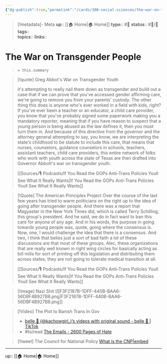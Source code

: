 ```yaml
---
{"dg-publish":true,"permalink":"/cards/300-social-sciences/the-war-on-transgender-people/","title":"The War on Transgender People"}
---
```


> [!metadata]- Meta
> **up**:: [[🏠 Home\|🏠 Home]]
> **type**:: #📝 
> **status**:: #📝/🌱 
> **tags**::  
> **topics**:: 
> **links**::


# The War on Transgender People

> `= this.summary`


> [!quote] Greg Abbot's War on Transgender Youth
> 
> it's attempting to really nail them down as transgender and build out a case that if we can prove that you've accessed gender affirming care, we're going to remove you from your parents' custody. The other thing this does is anyone who's ever worked in a field with kids, right? If you've ever been a teacher or an educator, a child care provider, you know that you've probably signed some paperwork making you a mandatory reporter, meaning that if you have reason to suspect that a young person is being abused as the law defines it, then you must turn them in. And because of this directive from the governor and the attorney general attempting to say, you know, we are interpreting the state's childhood to be statute to include this care, that means that nurses, counselors, guidance counselors in schools, teachers, assistant teachers, child care providers, this entire network of folks who work with youth across the state of Texas are then drafted into Governor Abbott's war on transgender youth.
> 
> [[Sources/🎙 Podcasts/If You Read the GOPs Anti-Trans Policies Youll See What It Really Wants\|If You Read the GOPs Anti-Trans Policies Youll See What It Really Wants]]


> [!Quote] The American Principles Project
>  Over the course of the last few years has tried to warm politicians on the right up to the idea of going after transgender people. And there was a report that Magyaster in the New York Times did, which is called Terry Schilling, this group's president. And he said, we do in fact want to ban this care for anyone of any age. And in his words, the purpose in going towards young people was, quote, going where the consensus is. Now, one, I would challenge the idea that there is a consensus. And two, I think that belies just a sort of bad faith a lot of these discussions are that most of these groups, Alec, these organizations that are really well known in right wing circles for basically acting as bill mills for sort of printing off this legislation and distributing them across states, they are not going to tolerate medical transition at all.
>  
>  [[Sources/🎙 Podcasts/If You Read the GOPs Anti-Trans Policies Youll See What It Really Wants\|If You Read the GOPs Anti-Trans Policies Youll See What It Really Wants]]


> [!image] Nazi Shit
> ![[F3F2187B-1DFF-440B-BAA6-56DBF4B927B8.png\|F3F2187B-1DFF-440B-BAA6-56DBF4B927B8.png]]


> [!Video] The Plot to Banish Trans In Gov
> - [belle 💟 (@kachowgirl\_)’s videos with original sound - belle 💟 | TikTok](https://www.tiktok.com/t/ZTR7C6GrS/)
> - #to/read  [The Emails - 2600 Pages of Hate](https://maia.crimew.gay/posts/the-emails/) 


> [!tweet] The Council for National Policy
> [What is the CNP|embed](https://twitter.com/imposter_edits/status/1636808071962869773?s=61&t=gyRX2W0x81b80X8f34EMoQ)

---
up:: [[🏠 Home\|🏠 Home]]

